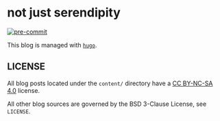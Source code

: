 # not just serendipity

[![pre-commit](https://github.com/thiagowfx/thiagowfx.github.io/actions/workflows/pre-commit.yaml/badge.svg)](https://github.com/thiagowfx/thiagowfx.github.io/actions/workflows/pre-commit.yaml)

This blog is managed with [`hugo`][hugo].

## LICENSE

All blog posts located under the `content/` directory have a [CC BY-NC-SA
4.0][cc-by-nc-sa-4.0] license.

All other blog sources are governed by the BSD 3-Clause License, see `LICENSE`.

[cc-by-nc-sa-4.0]: https://creativecommons.org/licenses/by-nc-sa/4.0/
[hugo]: https://gohugo.io/
